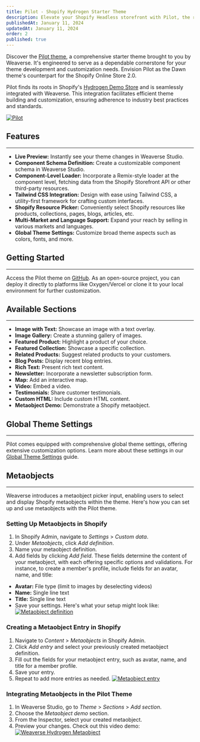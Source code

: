 ```yaml
---
title: Pilot - Shopify Hydrogen Starter Theme
description: Elevate your Shopify Headless storefront with Pilot, the robust and versatile starter theme by Weaverse.
publishedAt: January 11, 2024
updatedAt: January 11, 2024
order: 2
published: true
---
```


Discover the [Pilot theme](https://pilot.weaverse.dev/), a comprehensive starter theme brought to you by Weaverse. It's engineered to serve as a dependable cornerstone for your theme development and customization needs. Envision Pilot as the Dawn theme's counterpart for the Shopify Online Store 2.0.

Pilot finds its roots in Shopify's [Hydrogen Demo Store](https://github.com/Shopify/hydrogen/tree/main/templates/demo-store) and is seamlessly integrated with Weaverse. This integration facilitates efficient theme building and customization, ensuring adherence to industry best practices and standards.

[![Pilot](https://cdn.shopify.com/s/files/1/0728/0410/6547/files/landing_hero.webp?v=1703568247)](https://pilot.weaverse.dev/)

## Features
-----------
- **Live Preview:** Instantly see your theme changes in Weaverse Studio.
- **Component Schema Definition:** Create a customizable component schema in Weaverse Studio.
- **Component-Level Loader:** Incorporate a Remix-style loader at the component level, fetching data from the Shopify Storefront API or other third-party resources.
- **Tailwind CSS Integration:** Design with ease using Tailwind CSS, a utility-first framework for crafting custom interfaces.
- **Shopify Resource Picker:** Conveniently select Shopify resources like products, collections, pages, blogs, articles, etc.
- **Multi-Market and Language Support:** Expand your reach by selling in various markets and languages.
- **Global Theme Settings:** Customize broad theme aspects such as colors, fonts, and more.

## Getting Started
------------------
Access the Pilot theme on [GitHub](https://github.com/weaverse/pilot). As an open-source project, you can deploy it directly to platforms like Oxygen/Vercel or clone it to your local environment for further customization.

## Available Sections
---------------------
- **Image with Text:** Showcase an image with a text overlay.
- **Image Gallery:** Create a stunning gallery of images.
- **Featured Product:** Highlight a product of your choice.
- **Featured Collection:** Showcase a specific collection.
- **Related Products:** Suggest related products to your customers.
- **Blog Posts:** Display recent blog entries.
- **Rich Text:** Present rich text content.
- **Newsletter:** Incorporate a newsletter subscription form.
- **Map:** Add an interactive map.
- **Video:** Embed a video.
- **Testimonials:** Share customer testimonials.
- **Custom HTML:** Include custom HTML content.
- **Metaobject Demo:** Demonstrate a Shopify metaobject.

## Global Theme Settings
------------------------
Pilot comes equipped with comprehensive global theme settings, offering extensive customization options. Learn more about these settings in our [Global Theme Settings](/docs/guides/global-theme-settings) guide.

## Metaobjects
--------------
Weaverse introduces a metaobject picker input, enabling users to select and display Shopify metaobjects within the theme. Here's how you can set up and use metaobjects with the Pilot theme.

### Setting Up Metaobjects in Shopify
1. In Shopify Admin, navigate to *Settings* > *Custom data*.
2. Under *Metaobjects*, click *Add definition*.
3. Name your metaobject definition.
4. Add fields by clicking *Add field*. These fields determine the content of your metaobject, with each offering specific options and validations. For instance, to create a member's profile, include fields for an avatar, name, and title:
  - **Avatar:** File type (limit to images by deselecting videos)
  - **Name:** Single line text
  - **Title:** Single line text
- Save your settings.
  Here's what your setup might look like:
  [![Metaobject definition](https://cdn.shopify.com/s/files/1/0728/0410/6547/files/metaobject_definition.png)](https://cdn.shopify.com/s/files/1/0728/0410/6547/files/metaobject_definition.png)

### Creating a Metaobject Entry in Shopify
1. Navigate to *Content* > *Metaobjects* in Shopify Admin.
2. Click *Add entry* and select your previously created metaobject definition.
3. Fill out the fields for your metaobject entry, such as avatar, name, and title for a member profile.
4. Save your entry.
5. Repeat to add more entries as needed.
   [![Metaobject entry](https://cdn.shopify.com/s/files/1/0728/0410/6547/files/Screenshot_2024-01-11_at_14.23.52.png?v=1704968599)](https://cdn.shopify.com/s/files/1/0728/0410/6547/files/Screenshot_2024-01-11_at_14.23.52.png?v=1704968599)

### Integrating Metaobjects in the Pilot Theme
1. In Weaverse Studio, go to *Theme* > *Sections* > *Add section*.
2. Choose the *Metaobject demo* section.
3. From the Inspector, select your created metaobject.
4. Preview your changes. Check out this video demo: [![Weaverse Hydrogen Metaobject](https://img.youtube.com/vi/BEf6jfjloiE/0.jpg)](https://www.youtube.com/watch?v=BEf6jfjloiE)
